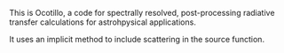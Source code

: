 This is Ocotillo, a code for spectrally resolved, post-processing
radiative transfer calculations for astrohpysical applications.

It uses an implicit method to include scattering in the source function.